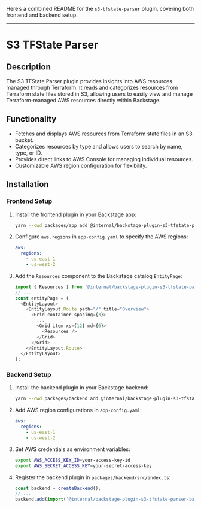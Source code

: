 Here’s a combined README for the `s3-tfstate-parser` plugin, covering both frontend and backend setup.

---

# S3 TFState Parser

## Description
The S3 TFState Parser plugin provides insights into AWS resources managed through Terraform. It reads and categorizes resources from Terraform state files stored in S3, allowing users to easily view and manage Terraform-managed AWS resources directly within Backstage.

## Functionality
- Fetches and displays AWS resources from Terraform state files in an S3 bucket.
- Categorizes resources by type and allows users to search by name, type, or ID.
- Provides direct links to AWS Console for managing individual resources.
- Customizable AWS region configuration for flexibility.

## Installation

### Frontend Setup

1. Install the frontend plugin in your Backstage app:
   ```bash
   yarn --cwd packages/app add @internal/backstage-plugin-s3-tfstate-parser
   ```

2. Configure `aws.regions` in `app-config.yaml` to specify the AWS regions:
   ```yaml
   aws:
     regions:
       - us-east-1
       - us-west-2
   ```

3. Add the `Resources` component to the Backstage catalog `EntityPage`:
   ```typescript
   import { Resources } from '@internal/backstage-plugin-s3-tfstate-parser';
   // ...
   const entityPage = (
     <EntityLayout>
       <EntityLayout.Route path="/" title="Overview">
         <Grid container spacing={3}>
           ...
           <Grid item xs={12} md={6}>
             <Resources />
           </Grid>
         </Grid>
       </EntityLayout.Route>
     </EntityLayout>
   );
   ```

### Backend Setup

1. Install the backend plugin in your Backstage backend:
   ```bash
   yarn --cwd packages/backend add @internal/backstage-plugin-s3-tfstate-parser-backend
   ```

2. Add AWS region configurations in `app-config.yaml`:
   ```yaml
   aws:
     regions:
       - us-east-1
       - us-west-2
   ```

3. Set AWS credentials as environment variables:
   ```bash
   export AWS_ACCESS_KEY_ID=your-access-key-id
   export AWS_SECRET_ACCESS_KEY=your-secret-access-key
   ```

4. Register the backend plugin in `packages/backend/src/index.ts`:
   ```typescript
   const backend = createBackend();
   // ...
   backend.add(import('@internal/backstage-plugin-s3-tfstate-parser-backend'));
   ```

